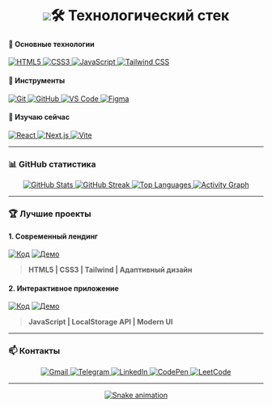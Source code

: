 <h1 align="center">
  <img src="https://readme-typing-svg.demolab.com?font=Fira+Code&weight=600&size=26&duration=4000&pause=1000&color=22D3EE&width=435&lines=👋+Привет,+я+Михаил+Городцов;💻+Frontend-разработчик;🛠+HTML+%7C+CSS+%7C+JavaScript+%7C+Tailwind;🔎+В+активном+поиске+работы! />
</h1>

---

### 🛠️ Технологический стек

#### 🔹 Основные технологии
<p>
  <a href="https://developer.mozilla.org/en-US/docs/Web/HTML" target="_blank">
    <img src="https://skillicons.dev/icons?i=html" alt="HTML5" title="HTML5">
  </a>
  <a href="https://developer.mozilla.org/en-US/docs/Web/CSS" target="_blank">
    <img src="https://skillicons.dev/icons?i=css" alt="CSS3" title="CSS3">
  </a>
  <a href="https://developer.mozilla.org/en-US/docs/Web/JavaScript" target="_blank">
    <img src="https://skillicons.dev/icons?i=js" alt="JavaScript" title="JavaScript">
  </a>
  <a href="https://tailwindcss.com/" target="_blank">
    <img src="https://skillicons.dev/icons?i=tailwind" alt="Tailwind CSS" title="Tailwind CSS">
  </a>
</p>

#### 🔹 Инструменты
<p>
  <a href="https://git-scm.com/" target="_blank">
    <img src="https://skillicons.dev/icons?i=git" alt="Git" title="Git">
  </a>
  <a href="https://github.com/" target="_blank">
    <img src="https://skillicons.dev/icons?i=github" alt="GitHub" title="GitHub">
  </a>
  <a href="https://code.visualstudio.com/" target="_blank">
    <img src="https://skillicons.dev/icons?i=vscode" alt="VS Code" title="VS Code">
  </a>
  <a href="https://www.figma.com/" target="_blank">
    <img src="https://skillicons.dev/icons?i=figma" alt="Figma" title="Figma">
  </a>
</p>

#### 🔹 Изучаю сейчас
<p>
  <a href="https://react.dev/" target="_blank">
    <img src="https://skillicons.dev/icons?i=react" alt="React" title="React">
  </a>
  <a href="https://nextjs.org/" target="_blank">
    <img src="https://skillicons.dev/icons?i=nextjs" alt="Next.js" title="Next.js">
  </a>
  <a href="https://vitejs.dev/" target="_blank">
    <img src="https://skillicons.dev/icons?i=vite" alt="Vite" title="Vite">
  </a>
</p>

---

### 📊 GitHub статистика

<div align="center">
  <a href="https://github.com/mgorodtsov">
    <img src="https://github-readme-stats.vercel.app/api?username=mgorodtsov&show_icons=true&theme=radical&hide_border=true&include_all_commits=true" alt="GitHub Stats">
  </a>
  <a href="https://github.com/mgorodtsov">
    <img src="https://streak-stats.demolab.com/?user=mgorodtsov&theme=radical&hide_border=true" alt="GitHub Streak">
  </a>
  <a href="https://github.com/mgorodtsov">
    <img src="https://github-readme-stats.vercel.app/api/top-langs/?username=mgorodtsov&layout=compact&theme=radical&hide_border=true" alt="Top Languages">
  </a>
  <a href="https://github.com/mgorodtsov">
    <img src="https://github-readme-activity-graph.vercel.app/graph?username=mgorodtsov&theme=react-dark&hide_border=true&area=true" alt="Activity Graph">
  </a>
</div>

---

### 🏆 Лучшие проекты

#### 1. Современный лендинг
[![Код](https://img.shields.io/badge/Repository-181717?style=for-the-badge&logo=github&logoColor=white)](https://github.com/mgorodtsov/modern-landing)
[![Демо](https://img.shields.io/badge/Live_Demo-000000?style=for-the-badge&logo=vercel&logoColor=white)](https://modern-landing.vercel.app)

> **HTML5 | CSS3 | Tailwind | Адаптивный дизайн**

#### 2. Интерактивное приложение
[![Код](https://img.shields.io/badge/Repository-181717?style=for-the-badge&logo=github&logoColor=white)](https://github.com/mgorodtsov/interactive-app)
[![Демо](https://img.shields.io/badge/Live_Demo-000000?style=for-the-badge&logo=vercel&logoColor=white)](https://interactive-app.vercel.app)

> **JavaScript | LocalStorage API | Modern UI**

---

### 📫 Контакты

<p align="center">
  <a href="mailto:miwustrilo@gmail.com">
    <img src="https://img.shields.io/badge/Gmail-D14836?style=for-the-badge&logo=gmail&logoColor=white" alt="Gmail">
  </a>
  <a href="https://t.me/mgorodtsov">
    <img src="https://img.shields.io/badge/Telegram-2CA5E0?style=for-the-badge&logo=telegram&logoColor=white" alt="Telegram">
  </a>
  <a href="https://linkedin.com/in/mgorodtsov">
    <img src="https://img.shields.io/badge/LinkedIn-0077B5?style=for-the-badge&logo=linkedin&logoColor=white" alt="LinkedIn">
  </a>
  <a href="https://codepen.io/mgorodtsov">
    <img src="https://img.shields.io/badge/CodePen-000000?style=for-the-badge&logo=codepen&logoColor=white" alt="CodePen">
  </a>
  <a href="https://leetcode.com/mgorodtsov/">
    <img src="https://img.shields.io/badge/LeetCode-FFA116?style=for-the-badge&logo=leetcode&logoColor=white" alt="LeetCode">
  </a>
</p>

---

<div align="center">
  <a href="https://github.com/mgorodtsov/mgorodtsov">
    <img src="https://raw.githubusercontent.com/mgorodtsov/mgorodtsov/output/github-contribution-grid-snake.svg" alt="Snake animation">
  </a>
</div>

